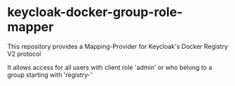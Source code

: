 # keycloak-docker-group-role-mapper
This repository provides a Mapping-Provider for Keycloak's Docker Registry V2 protocol

It allows access for all users with client role 'admin' or who belong to a group starting with 'registry-' 